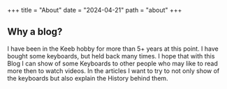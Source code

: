 +++
title = "About"
date = "2024-04-21"
path = "about"
+++

## Why a blog?

I have been in the Keeb hobby for more than 5+ years at this point. I have bought some keyboards, but held back many times. 
I hope that with this Blog I can show of some Keyboards to other people who may like to read more then to watch videos. In the articles I want to try to not only show of the keyboards but also explain the History behind them.

